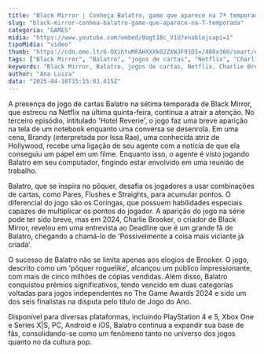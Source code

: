 ```yaml
---
title: "Black Mirror | Conheça Balatro, game que aparece na 7ª temporada"
slug: "black-mirror-conhea-balatro-game-que-aparece-na-7-temporada"
categoria: "GAMES"
midia: "https://www.youtube.com/embed/9agt18c_V1U?enablejsapi=1"
tipoMidia: "video"
thumb: "https://cdn.ome.lt/6-OXihtuMFAHXXXk02ZXWJF91DI=/480x360/smart/extras/conteudos/imagem_2025-04-10_112349990.png"
tags: ["Black Mirror", "Balatro", "jogos de cartas", "Netflix", "Charlie Brooker", "The Game Awards", "pôquer roguelike", "cultura pop"]
keywords: "Black Mirror, Balatro, jogos de cartas, Netflix, Charlie Brooker, The Game Awards, pôquer roguelike, cultura pop"
author: "Ana Luiza"
data: "2025-04-10T15:15:03.415Z"
---
```


A presença do jogo de cartas Balatro na sétima temporada de Black Mirror, que estreou na Netflix na última quinta-feira, continua a atrair a atenção. No terceiro episódio, intitulado 'Hotel Reverie', o jogo faz uma breve aparição na tela de um notebook enquanto uma conversa se desenrola. Em uma cena, Brandy (interpretada por Issa Rae), uma conhecida atriz de Hollywood, recebe uma ligação de seu agente com a notícia de que ela conseguiu um papel em um filme. Enquanto isso, o agente é visto jogando Balatro em seu computador, fingindo estar envolvido em uma reunião de trabalho.

Balatro, que se inspira no pôquer, desafia os jogadores a usar combinações de cartas, como Pares, Flushes e Straights, para acumular pontos. O diferencial do jogo são os Coringas, que possuem habilidades especiais capazes de multiplicar os pontos do jogador. A aparição do jogo na série pode ter sido breve, mas em 2024, Charlie Brooker, o criador de Black Mirror, revelou em uma entrevista ao Deadline que é um grande fã de Balatro, chegando a chamá-lo de 'Possivelmente a coisa mais viciante já criada'.

O sucesso de Balatro não se limita apenas aos elogios de Brooker. O jogo, descrito como um 'pôquer roguelike', alcançou um público impressionante, com mais de cinco milhões de cópias vendidas. Além disso, Balatro conquistou prêmios significativos, tendo vencido em duas categorias voltadas para jogos independentes no The Game Awards 2024 e sido um dos seis finalistas na disputa pelo título de Jogo do Ano.

Disponível para diversas plataformas, incluindo PlayStation 4 e 5, Xbox One e Series X|S, PC, Android e iOS, Balatro continua a expandir sua base de fãs, consolidando-se como um fenômeno tanto no universo dos jogos quanto no da cultura pop.